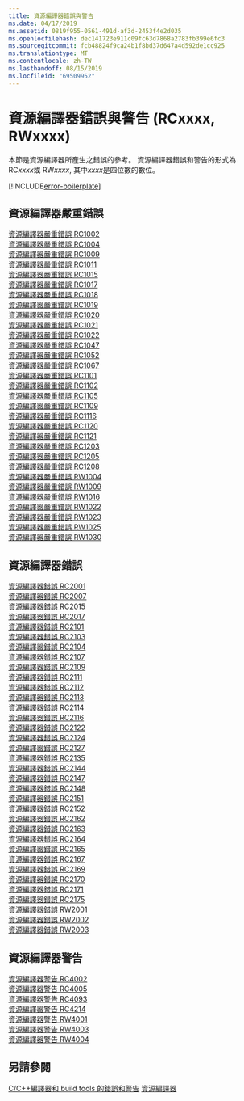 ```yaml
---
title: 資源編譯器錯誤與警告
ms.date: 04/17/2019
ms.assetid: 0819f955-0561-491d-af3d-2453f4e2d035
ms.openlocfilehash: dec141723e911c09fc63d7868a2783fb399e6fc3
ms.sourcegitcommit: fcb48824f9ca24b1f8bd37d647a4d592de1cc925
ms.translationtype: MT
ms.contentlocale: zh-TW
ms.lasthandoff: 08/15/2019
ms.locfileid: "69509952"
---
```

# <a name="resource-compiler-errors-and-warnings-rcxxxx-rwxxxx"></a>資源編譯器錯誤與警告 (RCxxxx, RWxxxx)

本節是資源編譯器所產生之錯誤的參考。 資源編譯器錯誤和警告的形式為 RC*xxxx*或 RW*xxxx*, 其中*xxxx*是四位數的數位。

[!INCLUDE[error-boilerplate](../../error-messages/includes/error-boilerplate.md)]

## <a name="resource-compiler-fatal-errors"></a>資源編譯器嚴重錯誤

[資源編譯器嚴重錯誤 RC1002](resource-compiler-fatal-error-rc1002.md) \
[資源編譯器嚴重錯誤 RC1004](resource-compiler-fatal-error-rc1004.md) \
[資源編譯器嚴重錯誤 RC1009](resource-compiler-fatal-error-rc1009.md) \
[資源編譯器嚴重錯誤 RC1011](resource-compiler-fatal-error-rc1011.md) \
[資源編譯器嚴重錯誤 RC1015](resource-compiler-fatal-error-rc1015.md) \
[資源編譯器嚴重錯誤 RC1017](resource-compiler-fatal-error-rc1017.md) \
[資源編譯器嚴重錯誤 RC1018](resource-compiler-fatal-error-rc1018.md) \
[資源編譯器嚴重錯誤 RC1019](resource-compiler-fatal-error-rc1019.md) \
[資源編譯器嚴重錯誤 RC1020](resource-compiler-fatal-error-rc1020.md) \
[資源編譯器嚴重錯誤 RC1021](resource-compiler-fatal-error-rc1021.md) \
[資源編譯器嚴重錯誤 RC1022](resource-compiler-fatal-error-rc1022.md) \
[資源編譯器嚴重錯誤 RC1047](resource-compiler-fatal-error-rc1047.md) \
[資源編譯器嚴重錯誤 RC1052](resource-compiler-fatal-error-rc1052.md) \
[資源編譯器嚴重錯誤 RC1067](resource-compiler-fatal-error-rc1067.md) \
[資源編譯器嚴重錯誤 RC1101](resource-compiler-fatal-error-rc1101.md) \
[資源編譯器嚴重錯誤 RC1102](resource-compiler-fatal-error-rc1102.md) \
[資源編譯器嚴重錯誤 RC1105](resource-compiler-fatal-error-rc1105.md) \
[資源編譯器嚴重錯誤 RC1109](resource-compiler-fatal-error-rc1109.md) \
[資源編譯器嚴重錯誤 RC1116](resource-compiler-fatal-error-rc1116.md) \
[資源編譯器嚴重錯誤 RC1120](resource-compiler-fatal-error-rc1120.md) \
[資源編譯器嚴重錯誤 RC1121](resource-compiler-fatal-error-rc1121.md) \
[資源編譯器嚴重錯誤 RC1203](resource-compiler-fatal-error-rc1203.md) \
[資源編譯器嚴重錯誤 RC1205](resource-compiler-fatal-error-rc1205.md) \
[資源編譯器嚴重錯誤 RC1208](resource-compiler-fatal-error-rc1208.md) \
[資源編譯器嚴重錯誤 RW1004](resource-compiler-fatal-error-rw1004.md) \
[資源編譯器嚴重錯誤 RW1009](resource-compiler-fatal-error-rw1009.md) \
[資源編譯器嚴重錯誤 RW1016](resource-compiler-fatal-error-rw1016.md) \
[資源編譯器嚴重錯誤 RW1022](resource-compiler-fatal-error-rw1022.md) \
[資源編譯器嚴重錯誤 RW1023](resource-compiler-fatal-error-rw1023.md) \
[資源編譯器嚴重錯誤 RW1025](resource-compiler-fatal-error-rw1025.md) \
[資源編譯器嚴重錯誤 RW1030](resource-compiler-fatal-error-rw1030.md)

## <a name="resource-compiler-errors"></a>資源編譯器錯誤

[資源編譯器錯誤 RC2001](resource-compiler-error-rc2001.md) \
[資源編譯器錯誤 RC2007](resource-compiler-error-rc2007.md) \
[資源編譯器錯誤 RC2015](resource-compiler-error-rc2015.md) \
[資源編譯器錯誤 RC2017](resource-compiler-error-rc2017.md) \
[資源編譯器錯誤 RC2101](resource-compiler-error-rc2101.md) \
[資源編譯器錯誤 RC2103](resource-compiler-error-rc2103.md) \
[資源編譯器錯誤 RC2104](resource-compiler-error-rc2104.md) \
[資源編譯器錯誤 RC2107](resource-compiler-error-rc2107.md) \
[資源編譯器錯誤 RC2109](resource-compiler-error-rc2109.md) \
[資源編譯器錯誤 RC2111](resource-compiler-error-rc2111.md) \
[資源編譯器錯誤 RC2112](resource-compiler-error-rc2112.md) \
[資源編譯器錯誤 RC2113](resource-compiler-error-rc2113.md) \
[資源編譯器錯誤 RC2114](resource-compiler-error-rc2114.md) \
[資源編譯器錯誤 RC2116](resource-compiler-error-rc2116.md) \
[資源編譯器錯誤 RC2122](resource-compiler-error-rc2122.md) \
[資源編譯器錯誤 RC2124](resource-compiler-error-rc2124.md) \
[資源編譯器錯誤 RC2127](resource-compiler-error-rc2127.md) \
[資源編譯器錯誤 RC2135](resource-compiler-error-rc2135.md) \
[資源編譯器錯誤 RC2144](resource-compiler-error-rc2144.md) \
[資源編譯器錯誤 RC2147](resource-compiler-error-rc2147.md) \
[資源編譯器錯誤 RC2148](resource-compiler-error-rc2148.md) \
[資源編譯器錯誤 RC2151](resource-compiler-error-rc2151.md) \
[資源編譯器錯誤 RC2152](resource-compiler-error-rc2152.md) \
[資源編譯器錯誤 RC2162](resource-compiler-error-rc2162.md) \
[資源編譯器錯誤 RC2163](resource-compiler-error-rc2163.md) \
[資源編譯器錯誤 RC2164](resource-compiler-error-rc2164.md) \
[資源編譯器錯誤 RC2165](resource-compiler-error-rc2165.md) \
[資源編譯器錯誤 RC2167](resource-compiler-error-rc2167.md) \
[資源編譯器錯誤 RC2169](resource-compiler-error-rc2169.md) \
[資源編譯器錯誤 RC2170](resource-compiler-error-rc2170.md) \
[資源編譯器錯誤 RC2171](resource-compiler-error-rc2171.md) \
[資源編譯器錯誤 RC2175](resource-compiler-error-rc2175.md) \
[資源編譯器錯誤 RW2001](resource-compiler-error-rw2001.md) \
[資源編譯器錯誤 RW2002](resource-compiler-error-rw2002.md) \
[資源編譯器錯誤 RW2003](resource-compiler-error-rw2003.md)

## <a name="resource-compiler-warnings"></a>資源編譯器警告

[資源編譯器警告 RC4002](resource-compiler-warning-rc4002.md) \
[資源編譯器警告 RC4005](resource-compiler-warning-rc4005.md) \
[資源編譯器警告 RC4093](resource-compiler-warning-rc4093.md) \
[資源編譯器警告 RC4214](resource-compiler-warning-rc4214.md) \
[資源編譯器警告 RW4001](resource-compiler-warning-rw4001.md) \
[資源編譯器警告 RW4003](resource-compiler-warning-rw4003.md) \
[資源編譯器警告 RW4004](resource-compiler-warning-rw4004.md)

## <a name="see-also"></a>另請參閱

[C/C++編譯器和 build tools 的錯誤和警告](../compiler-errors-1/c-cpp-build-errors.md)
[資源編譯器](/windows/win32/menurc/resource-compiler)
